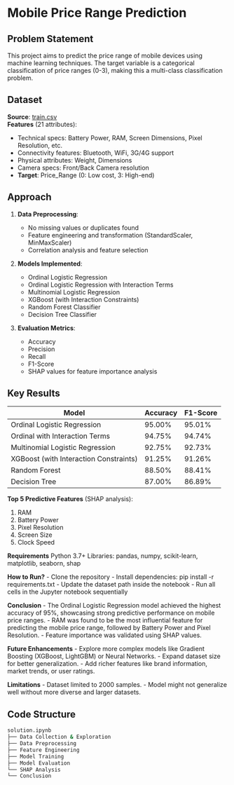 # Mobile Price Range Prediction

## Problem Statement
This project aims to predict the price range of mobile devices using machine learning techniques. The target variable is a categorical classification of price ranges (0-3), making this a multi-class classification problem.

## Dataset
**Source**: [train.csv](data/price_range/train.csv)  
**Features** (21 attributes):
- Technical specs: Battery Power, RAM, Screen Dimensions, Pixel Resolution, etc.
- Connectivity features: Bluetooth, WiFi, 3G/4G support
- Physical attributes: Weight, Dimensions
- Camera specs: Front/Back Camera resolution
- **Target**: Price_Range (0: Low cost, 3: High-end)

## Approach
1. **Data Preprocessing**:
   - No missing values or duplicates found
   - Feature engineering and transformation (StandardScaler, MinMaxScaler)
   - Correlation analysis and feature selection

2. **Models Implemented**:
   - Ordinal Logistic Regression
   - Ordinal Logistic Regression with Interaction Terms
   - Multinomial Logistic Regression
   - XGBoost (with Interaction Constraints)
   - Random Forest Classifier
   - Decision Tree Classifier

3. **Evaluation Metrics**:
   - Accuracy
   - Precision
   - Recall
   - F1-Score
   - SHAP values for feature importance analysis

## Key Results
| Model                                  | Accuracy | F1-Score |
|----------------------------------------|----------|----------|
| Ordinal Logistic Regression            | 95.00%   | 95.01%   |
| Ordinal with Interaction Terms         | 94.75%   | 94.74%   |
| Multinomial Logistic Regression        | 92.75%   | 92.73%   |
| XGBoost (with Interaction Constraints) | 91.25%   | 91.26%   |
| Random Forest                          | 88.50%   | 88.41%   |
| Decision Tree                          | 87.00%   | 86.89%   |

**Top 5 Predictive Features** (SHAP analysis):
1. RAM
2. Battery Power
3. Pixel Resolution
4. Screen Size
5. Clock Speed

**Requirements**
    Python 3.7+
    Libraries: pandas, numpy, scikit-learn, matplotlib, seaborn, shap

**How to Run?**
    - Clone the repository
    - Install dependencies:
        pip install -r requirements.txt
    - Update the dataset path inside the notebook
    - Run all cells in the Jupyter notebook sequentially

**Conclusion**
    - The Ordinal Logistic Regression model achieved the highest accuracy of 95%, showcasing strong predictive performance on mobile price ranges.
    - RAM was found to be the most influential feature for predicting the mobile price range, followed by Battery Power and Pixel Resolution.
    - Feature importance was validated using SHAP values.

**Future Enhancements**
    - Explore more complex models like Gradient Boosting (XGBoost, LightGBM) or Neural Networks.
    - Expand dataset size for better generalization.
    - Add richer features like brand information, market trends, or user ratings.

**Limitations**
    - Dataset limited to 2000 samples.
    - Model might not generalize well without more diverse and larger datasets.

## Code Structure
```bash
solution.ipynb
├── Data Collection & Exploration
├── Data Preprocessing
├── Feature Engineering
├── Model Training
├── Model Evaluation
└── SHAP Analysis
└── Conclusion


